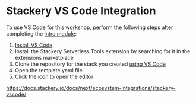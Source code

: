 # Stackery VS Code Integration

To use VS Code for this workshop, perform the following steps after completing the [Intro module](readme.md):

1. [Install VS Code](https://code.visualstudio.com/download)
1. Install the Stackery Serverless Tools extension by searching for it in the extensions marketplace
1. Clone the repository for the stack you created [using VS Code](https://code.visualstudio.com/docs/editor/versioncontrol#_cloning-a-repository)
1. Open the template.yaml file
1. Click the icon to open the editor



https://docs.stackery.io/docs/next/ecosystem-integrations/stackery-vscode/